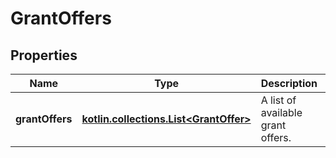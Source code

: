 
# GrantOffers

## Properties
Name | Type | Description | Notes
------------ | ------------- | ------------- | -------------
**grantOffers** | [**kotlin.collections.List&lt;GrantOffer&gt;**](GrantOffer.md) | A list of available grant offers. | 



